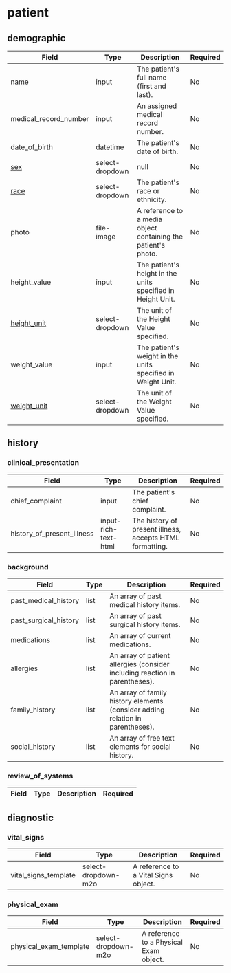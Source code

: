 # patient

## demographic

| Field | Type | Description | Required |
| --- | --- | --- | --- |
| name | input | The patient's full name (first and last). | No |
| medical_record_number | input | An assigned medical record number. | No |
| date_of_birth | datetime | The patient's date of birth. | No |
| [sex](#sex) | select-dropdown | null | No |
| [race](#race) | select-dropdown | The patient's race or ethnicity. | No |
| photo | file-image | A reference to a media object containing the patient's photo. | No |
| height_value | input | The patient's height in the units specified in Height Unit. | No |
| [height_unit](#height_unit) | select-dropdown | The unit of the Height Value specified. | No |
| weight_value | input | The patient's weight in the units specified in Weight Unit. | No |
| [weight_unit](#weight_unit) | select-dropdown | The unit of the Weight Value specified. | No |
## history

### clinical_presentation

| Field | Type | Description | Required |
| --- | --- | --- | --- |
| chief_complaint | input | The patient's chief complaint. | No |
| history_of_present_illness | input-rich-text-html | The history of present illness, accepts HTML formatting. | No |
### background

| Field | Type | Description | Required |
| --- | --- | --- | --- |
| past_medical_history | list | An array of past medical history items.  | No |
| past_surgical_history | list | An array of past surgical history items.  | No |
| medications | list | An array of current medications. | No |
| allergies | list | An array of patient allergies (consider including reaction in parentheses). | No |
| family_history | list | An array of family history elements (consider adding relation in parentheses). | No |
| social_history | list | An array of free text elements for social history. | No |
### review_of_systems

| Field | Type | Description | Required |
| --- | --- | --- | --- |
## diagnostic

### vital_signs

| Field | Type | Description | Required |
| --- | --- | --- | --- |
| vital_signs_template | select-dropdown-m2o | A reference to a Vital Signs object. | No |
### physical_exam

| Field | Type | Description | Required |
| --- | --- | --- | --- |
| physical_exam_template | select-dropdown-m2o | A reference to a Physical Exam object. | No |
